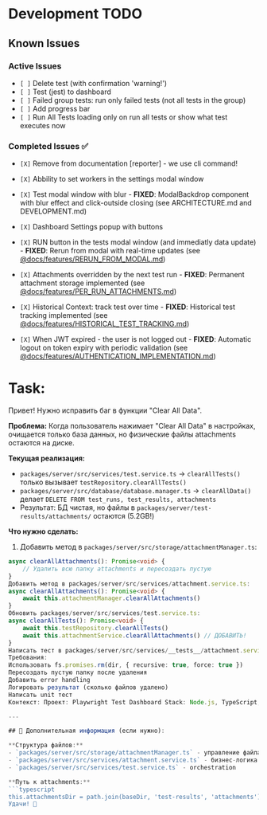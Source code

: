 # Development TODO

## Known Issues

### Active Issues

- `[ ]` Delete test (with confirmation 'warning!')
- `[ ]` Test (jest) to dashboard
- `[ ]` Failed group tests: run only failed tests (not all tests in the group)
- `[ ]` Add progress bar
- `[ ]` Run All Tests loading only on run all tests or show what test executes now

### Completed Issues ✅

- `[X]` Remove from documentation [reporter] - we use cli command!
- `[X]` Abbility to set workers in the settings modal window
- `[X]` Test modal window with blur - **FIXED**: ModalBackdrop component with blur effect and click-outside closing (see ARCHITECTURE.md and DEVELOPMENT.md)
- `[X]` Dashboard Settings popup with buttons
- `[X]` RUN button in the tests modal window (and immediatly data update) - **FIXED**: Rerun from modal with real-time updates (see [@docs/features/RERUN_FROM_MODAL.md](../features/RERUN_FROM_MODAL.md))

- `[X]` Attachments overridden by the next test run - **FIXED**: Permanent attachment storage implemented (see [@docs/features/PER_RUN_ATTACHMENTS.md](../features/PER_RUN_ATTACHMENTS.md))
- `[X]` Historical Context: track test over time - **FIXED**: Historical test tracking implemented (see [@docs/features/HISTORICAL_TEST_TRACKING.md](../features/HISTORICAL_TEST_TRACKING.md))
- `[X]` When JWT expired - the user is not logged out - **FIXED**: Automatic logout on token expiry with periodic validation (see [@docs/features/AUTHENTICATION_IMPLEMENTATION.md](../features/AUTHENTICATION_IMPLEMENTATION.md))

# Task:

Привет! Нужно исправить баг в функции "Clear All Data".

**Проблема:**
Когда пользователь нажимает "Clear All Data" в настройках, очищается только база данных, но физические файлы attachments остаются на диске.

**Текущая реализация:**

- `packages/server/src/services/test.service.ts` → `clearAllTests()` только вызывает `testRepository.clearAllTests()`
- `packages/server/src/database/database.manager.ts` → `clearAllData()` делает `DELETE FROM test_runs, test_results, attachments`
- Результат: БД чистая, но файлы в `packages/server/test-results/attachments/` остаются (5.2GB!)

**Что нужно сделать:**

1. Добавить метод в `packages/server/src/storage/attachmentManager.ts`:

````typescript
async clearAllAttachments(): Promise<void> {
    // Удалить всю папку attachments и пересоздать пустую
}
Добавить метод в packages/server/src/services/attachment.service.ts:
async clearAllAttachments(): Promise<void> {
    await this.attachmentManager.clearAllAttachments()
}
Обновить packages/server/src/services/test.service.ts:
async clearAllTests(): Promise<void> {
    await this.testRepository.clearAllTests()
    await this.attachmentService.clearAllAttachments() // ДОБАВИТЬ!
}
Написать тест в packages/server/src/services/__tests__/attachment.service.test.ts для проверки clearAllAttachments()
Требования:
Использовать fs.promises.rm(dir, { recursive: true, force: true })
Пересоздать пустую папку после удаления
Добавить error handling
Логировать результат (сколько файлов удалено)
Написать unit тест
Контекст: Проект: Playwright Test Dashboard Stack: Node.js, TypeScript, SQLite Следуй архитектуре: Controller → Service → Repository/Manager Начни с реализации метода в AttachmentManager.

---

## 📝 Дополнительная информация (если нужно):

**Структура файлов:**
- `packages/server/src/storage/attachmentManager.ts` - управление файлами
- `packages/server/src/services/attachment.service.ts` - бизнес-логика
- `packages/server/src/services/test.service.ts` - orchestration

**Путь к attachments:**
```typescript
this.attachmentsDir = path.join(baseDir, 'test-results', 'attachments')
Удачи! 🚀
````

